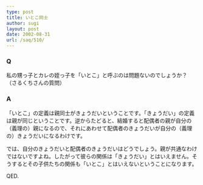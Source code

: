 ```yaml
---
type: post
title: いとこ同士
author: sugi
layout: post
date: 2002-08-31
url: /saq/510/
---
```

### Q 

<span class="quote">私の甥っ子とカレの姪っ子を「いとこ」と呼ぶのは問題ないのでしょうか？</span> （さるくちさんの質問）

### A 

「いとこ」の定義は親同士がきょうだいということです。「きょうだい」の定義は親が同じということです。逆からたどると、結婚すると配偶者の親が自分の（義理の）親になるので、それにあわせて配偶者のきょうだいが自分の（義理の）きょうだいになるわけです。

では、自分のきょうだいと配偶者のきょうだいはどうでしょう。親が共通なわけではないですよね。したがって彼らの関係は「きょうだい」とはいえません。そうするとその子供たちの関係も「いとこ」とはいえないということになります。

QED.